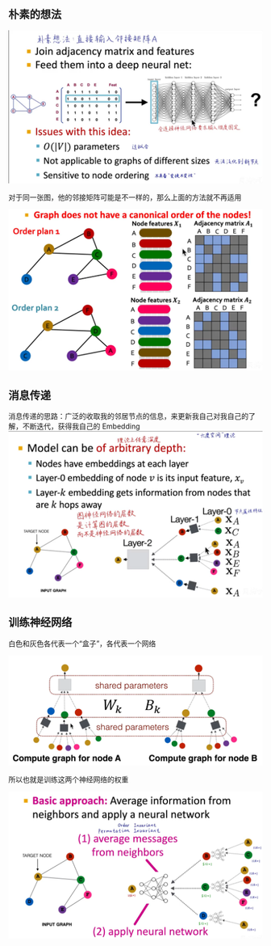 ## 朴素的想法

![800](7%20图神经网络/image-20240626210722483.png)

对于同一张图，他的邻接矩阵可能是不一样的，那么上面的方法就不再适用

![800](7%20图神经网络/image-20240626211132720.png)

## 消息传递
消息传递的思路：广泛的收取我的邻居节点的信息，来更新我自己对我自己的了解，不断迭代，获得我自己的 Embedding
![800](7%20图神经网络/image-20240626212209188.png)

## 训练神经网络
白色和灰色各代表一个“盒子”，各代表一个网络

![800](7%20图神经网络/image-20240627144040902.png)

所以也就是训练这两个神经网络的权重

![800](7%20图神经网络/image-20240627144531451.png)




